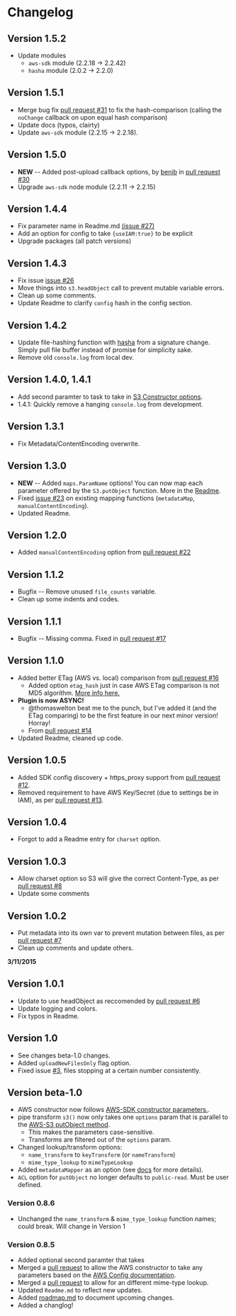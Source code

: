 # Changelog

## Version 1.5.2
* Update modules
    *  `aws-sdk` module (2.2.18 -> 2.2.42)
    *  `hasha` module (2.0.2 -> 2.2.0)
    

## Version 1.5.1
* Merge bug fix [pull request #31](https://github.com/clineamb/gulp-s3-upload/pull/31) to fix the hash-comparison (calling the `noChange` callback on upon equal hash comparison)
* Update docs (typos, clairty)
* Update `aws-sdk` module (2.2.15 -> 2.2.18).


## Version 1.5.0
* **NEW** -- Added post-upload callback options, by [benib](http://github.com/benib) in [pull request #30](http://github.com/clineamb/gulp-s3-upload/pull/30)
* Upgrade `aws-sdk` node module (2.2.11 -> 2.2.15)


## Version 1.4.4
* Fix parameter name in Readme.md [(issue #27)](http://github.com/clineamb/gulp-s3-upload/issues/27)
* Add an option for config to take `{useIAM:true}` to be explicit
* Upgrade packages (all patch versions)


## Version 1.4.3
*  Fix issue [issue #26](http://github.com/clineamb/gulp-s3-upload/issues/23)
  *  Move things into `s3.headObject` call to prevent mutable variable errors.
*  Clean up some comments.
*  Update Readme to clarify `config` hash in the config section.


## Version 1.4.2

* Update file-hashing function with [hasha](http://github.com/sindresorhus/hasha) from a signature change.  Simply pull file buffer instead of promise for simplicity sake.
* Remove old `console.log` from local dev.


## Version 1.4.0, 1.4.1

* Add second paramter to task to take in [S3 Constructor options](http://docs.aws.amazon.com/AWSJavaScriptSDK/latest/AWS/S3.html#constructor-property).
* 1.4.1: Quickly remove a hanging `console.log` from development.

## Version 1.3.1

* Fix Metadata/ContentEncoding overwrite.


## Version 1.3.0

* **NEW** -- Added `maps.ParamName` options!  You can now map each parameter offered by the `S3.putObject` function. More in the [Readme](readme.md).
* Fixed [issue #23](https://github.com/clineamb/gulp-s3-upload/issues/23) on existing mapping functions (`metadataMap`, `manualContentEncoding`).
* Updated Readme.


## Version 1.2.0

* Added `manualContentEncoding` option from [pull request #22](https://github.com/clineamb/gulp-s3-upload/pull/22)


## Version 1.1.2

* Bugfix -- Remove unused `file_counts` variable.
* Clean up some indents and codes.


## Version 1.1.1

* Bugfix -- Missing comma. Fixed in [pull request #17](https://github.com/clineamb/gulp-s3-upload/pull/17)


## Version 1.1.0

* Added better ETag (AWS vs. local) comparison from [pull request #16](https://github.com/clineamb/gulp-s3-upload/pull/16)
  * Added option `etag_hash` just in case AWS ETag comparison is not MD5 algorithm.  [More info here.](http://docs.aws.amazon.com/AmazonS3/latest/API/RESTCommonResponseHeaders.html)
* **Plugin is now ASYNC!**
  * @thomaswelton beat me to the punch, but I've added it (and the ETag comparing) to be the first feature in our next minor version! Horray!
  * From [pull request #14](https://github.com/clineamb/gulp-s3-upload/pull/14)
* Updated Readme, cleaned up code.


## Version 1.0.5
* Added SDK config discovery + https_proxy support from [pull request #12](https://github.com/clineamb/gulp-s3-upload/pull/12).
* Removed requirement to have AWS Key/Secret (due to settings be in IAM), as per [pull request #13](https://github.com/clineamb/gulp-s3-upload/pull/13).


## Version 1.0.4

* Forgot to add a Readme entry for `charset` option.


## Version 1.0.3

* Allow charset option so S3 will give the correct Content-Type, as per [pull request #8](http://github.com/clineamb/gulp-s3-upload/pull/8)
* Update some comments


## Version 1.0.2

* Put metadata into its own var to prevent mutation between files, as per [pull request #7](http://github.com/clineamb/gulp-s3-upload/pull/7)
* Clean up comments and update others.

__3/11/2015__


## Version 1.0.1

* Update to use headObject as reccomended by [pull request #6](http://github.com/clineamb/gulp-s3-upload/pull/6)
* Update logging and colors.
* Fix typos in Readme.


## Version 1.0

* See changes beta-1.0 changes.
* Added `uploadNewFilesOnly` flag option.
* Fixed issue [#3](http://github.com/clineamb/gulp-s3-upload/issues/3), files stopping at a certain number consistently.


## Version beta-1.0

* AWS constructor now follows [AWS-SDK constructor parameters.](http://docs.aws.amazon.com/AWSJavaScriptSDK/latest/AWS/Config.html#constructor-property).
* pipe transform `s3()` now only takes one `options` param that is parallel to the [AWS-S3 putObject method](http://docs.aws.amazon.com/AWSJavaScriptSDK/latest/AWS/S3.html#putObject-property).
  * This makes the parameters case-sensitive.
  * Transforms are filtered out of the `options` param.
* Changed lookup/transform options:
  * `name_transform` to `keyTransform` (or `nameTransform`)
  * `mime_type_lookup` to `mimeTypeLookup`
* Added `metadataMapper` as an option (see [docs](readme.md) for more details).
* `ACL` option for `putObject` no longer defaults to `public-read`. Must be user defined.


### Version 0.8.6

* Unchanged the `name_transform` & `mime_type_lookup` function names; could break.  Will change in Version 1


### Version 0.8.5

* Added optional second paramter that takes
* Merged a [pull request](https://github.com/clineamb/gulp-s3-upload/pull/5) to allow the AWS constructor to take any parameters based on the [AWS Config documentation](http://docs.aws.amazon.com/AWSJavaScriptSDK/latest/AWS/Config.html#constructor-property).
* Merged a [pull request](https://github.com/clineamb/gulp-s3-upload/pull/4) to allow for an different mime-type lookup.
* Updated `Readme.md` to reflect new updates.
* Added [roadmap.md](roadmap.md) to document upcoming changes.
* Added a changlog!
